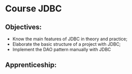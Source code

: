 # Course JDBC

## Objectives:
 * Know the main features of JDBC in theory and practice;
 * Elaborate the basic structure of a project with JDBC;
 * Implement the DAO pattern manually with JDBC

## Apprenticeship: 
